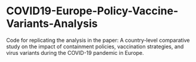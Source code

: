 # COVID19-Europe-Policy-Vaccine-Variants-Analysis
Code for replicating the analysis in the paper: A country-level comparative study on the impact of containment policies, vaccination strategies, and virus variants during the COVID-19 pandemic in Europe.
